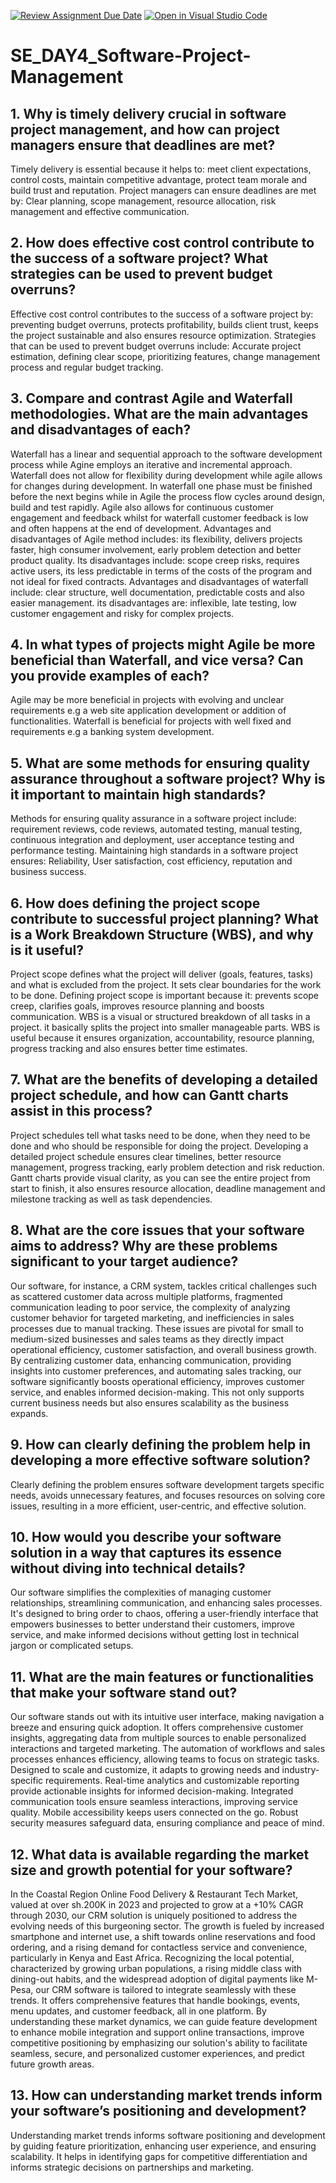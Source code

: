 [![Review Assignment Due Date](https://classroom.github.com/assets/deadline-readme-button-22041afd0340ce965d47ae6ef1cefeee28c7c493a6346c4f15d667ab976d596c.svg)](https://classroom.github.com/a/9pw6JKcu)
[![Open in Visual Studio Code](https://classroom.github.com/assets/open-in-vscode-2e0aaae1b6195c2367325f4f02e2d04e9abb55f0b24a779b69b11b9e10269abc.svg)](https://classroom.github.com/online_ide?assignment_repo_id=18493255&assignment_repo_type=AssignmentRepo)
# SE_DAY4_Software-Project-Management
## 1. Why is timely delivery crucial in software project management, and how can project managers ensure that deadlines are met?
Timely delivery is essential because it helps to: meet client expectations, control costs, maintain competitive advantage, protect team morale and build trust and reputation. Project managers can ensure deadlines are met by: Clear planning, scope management, resource allocation, risk management and effective communication.
## 2. How does effective cost control contribute to the success of a software project? What strategies can be used to prevent budget overruns?
Effective cost control contributes to the success of a software project by: preventing budget overruns, protects profitability, builds client trust, keeps the project sustainable and also ensures resource optimization. 
Strategies that can be used to prevent budget overruns include: Accurate project estimation, defining clear scope, prioritizing features, change management process and regular budget tracking.
## 3. Compare and contrast Agile and Waterfall methodologies. What are the main advantages and disadvantages of each?
Waterfall has a linear and sequential approach to the software development process while Agine employs an iterative and incremental approach. Waterfall does not allow for flexibility during development while agile allows for changes during development. In waterfall one phase must be finished before the next begins while in Agile the process flow cycles around design, build and test rapidly. Agile also allows for continuous customer engagement and feedback whilst for waterfall customer feedback is low and often happens at the end of development. Advantages and disadvantages of Agile method includes: its flexibility, delivers projects faster, high consumer involvement, early problem detection and better product quality. Its disadvantages include: scope creep risks, requires active users, its less predictable in terms of the costs of the program and not ideal for fixed contracts. Advantages and disadvantages of waterfall include: clear structure, well documentation, predictable costs and also easier management. its disadvantages are: inflexible, late testing, low customer engagement and risky for complex projects.
## 4. In what types of projects might Agile be more beneficial than Waterfall, and vice versa? Can you provide examples of each?
Agile may be more beneficial in projects with evolving and unclear requirements e.g a web site application development or addition of functionalities. Waterfall is beneficial for projects with well fixed and requirements e.g a banking system development.
## 5. What are some methods for ensuring quality assurance throughout a software project? Why is it important to maintain high standards?
Methods for ensuring quality assurance in a software project include: requirement reviews, code reviews, automated testing, manual testing, continuous integration and deployment, user acceptance testing and performance testing.
Maintaining high standards in a software project ensures: Reliability, User satisfaction, cost efficiency, reputation and business success.
## 6. How does defining the project scope contribute to successful project planning? What is a Work Breakdown Structure (WBS), and why is it useful?
Project scope defines what the project will deliver (goals, features, tasks) and what is excluded from the project. It sets clear boundaries for the work to be done. Defining project scope is important because it: prevents scope creep, clarifies goals, improves resource planning and boosts communication. WBS is a visual or structured breakdown of all tasks in a project. it basically splits the project into smaller manageable parts. WBS is useful because it ensures organization, accountability, resource planning, progress tracking and also ensures better time estimates.
## 7. What are the benefits of developing a detailed project schedule, and how can Gantt charts assist in this process?
Project schedules tell what tasks need to be done, when they need to be done and who should be responsible for doing the project. Developing a detailed project schedule ensures clear timelines, better resource management, progress tracking, early problem detection and risk reduction. Gantt charts provide visual clarity, as you can see the entire project from start to finish, it also ensures resource allocation, deadline management and milestone tracking as well as task dependencies.
## 8. What are the core issues that your software aims to address? Why are these problems significant to your target audience?
Our software, for instance, a CRM system, tackles critical challenges such as scattered customer data across multiple platforms, fragmented communication leading to poor service, the complexity of analyzing customer behavior for targeted marketing, and inefficiencies in sales processes due to manual tracking. These issues are pivotal for small to medium-sized businesses and sales teams as they directly impact operational efficiency, customer satisfaction, and overall business growth. By centralizing customer data, enhancing communication, providing insights into customer preferences, and automating sales tracking, our software significantly boosts operational efficiency, improves customer service, and enables informed decision-making. This not only supports current business needs but also ensures scalability as the business expands. 
## 9. How can clearly defining the problem help in developing a more effective software solution?
Clearly defining the problem ensures software development targets specific needs, avoids unnecessary features, and focuses resources on solving core issues, resulting in a more efficient, user-centric, and effective solution.
## 10. How would you describe your software solution in a way that captures its essence without diving into technical details?
Our software simplifies the complexities of managing customer relationships, streamlining communication, and enhancing sales processes. It's designed to bring order to chaos, offering a user-friendly interface that empowers businesses to better understand their customers, improve service, and make informed decisions without getting lost in technical jargon or complicated setups.
## 11. What are the main features or functionalities that make your software stand out?
Our software stands out with its intuitive user interface, making navigation a breeze and ensuring quick adoption. It offers comprehensive customer insights, aggregating data from multiple sources to enable personalized interactions and targeted marketing. The automation of workflows and sales processes enhances efficiency, allowing teams to focus on strategic tasks. Designed to scale and customize, it adapts to growing needs and industry-specific requirements. Real-time analytics and customizable reporting provide actionable insights for informed decision-making. Integrated communication tools ensure seamless interactions, improving service quality. Mobile accessibility keeps users connected on the go. Robust security measures safeguard data, ensuring compliance and peace of mind.
## 12. What data is available regarding the market size and growth potential for your software?
In the Coastal Region Online Food Delivery & Restaurant Tech Market, valued at over sh.200K in 2023 and projected to grow at a +10% CAGR through 2030, our CRM solution is uniquely positioned to address the evolving needs of this burgeoning sector. The growth is fueled by increased smartphone and internet use, a shift towards online reservations and food ordering, and a rising demand for contactless service and convenience, particularly in Kenya and East Africa. Recognizing the local potential, characterized by growing urban populations, a rising middle class with dining-out habits, and the widespread adoption of digital payments like M-Pesa, our CRM software is tailored to integrate seamlessly with these trends. It offers comprehensive features that handle bookings, events, menu updates, and customer feedback, all in one platform. By understanding these market dynamics, we can guide feature development to enhance mobile integration and support online transactions, improve competitive positioning by emphasizing our solution's ability to facilitate seamless, secure, and personalized customer experiences, and predict future growth areas. 
## 13. How can understanding market trends inform your software’s positioning and development?
Understanding market trends informs software positioning and development by guiding feature prioritization, enhancing user experience, and ensuring scalability. It helps in identifying gaps for competitive differentiation and informs strategic decisions on partnerships and marketing. 
